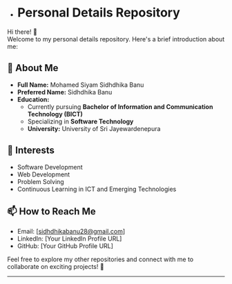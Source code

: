 - # Personal Details Repository

Hi there! 👋  
Welcome to my personal details repository. Here's a brief introduction about me:

## 👤 About Me
- **Full Name:** Mohamed Siyam Sidhdhika Banu  
- **Preferred Name:** Sidhdhika Banu  
- **Education:**  
  - Currently pursuing **Bachelor of Information and Communication Technology (BICT)**  
  - Specializing in **Software Technology**  
  - **University:** University of Sri Jayewardenepura  

## 🌱 Interests
- Software Development  
- Web Development  
- Problem Solving  
- Continuous Learning in ICT and Emerging Technologies  

## 📫 How to Reach Me
- Email: [sidhdhikabanu28@gmail.com]  
- LinkedIn: [Your LinkedIn Profile URL]  
- GitHub: [Your GitHub Profile URL]  

Feel free to explore my other repositories and connect with me to collaborate on exciting projects! 🚀

---
